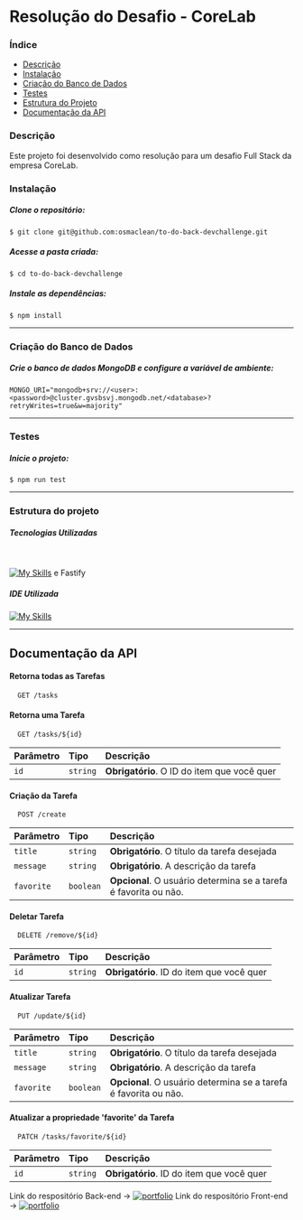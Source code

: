 # Resolução do Desafio - CoreLab

### Índice
<ul>
  <a href="#descrição"><li>Descrição</li></a>
  <a href="#instalação"><li>Instalação</li></a>
  <a href="#criação-do-banco-de-dados"><li>Criação do Banco de Dados</li></a>
  <a href="#testes"><li>Testes</li></a>
  <a href="#estrutura-do-projeto"><li>Estrutura do Projeto</li></a>
  <a href="#documentação-da-api"><li>Documentação da API</li></a>
</ul>

### Descrição
Este projeto foi desenvolvido como resolução para um desafio Full Stack da empresa CoreLab.

### Instalação 
##### Clone o repositório:
```
$ git clone git@github.com:osmaclean/to-do-back-devchallenge.git
```

##### Acesse a pasta criada:
```
$ cd to-do-back-devchallenge
```

##### Instale as dependências:
```
$ npm install
```
---

### Criação do Banco de Dados
##### Crie o banco de dados MongoDB e configure a variável de ambiente:
```// .env
MONGO_URI="mongodb+srv://<user>:<password>@cluster.gvsbsvj.mongodb.net/<database>?retryWrites=true&w=majority"
```
---

### Testes
##### Inicie o projeto:
```
$ npm run test
```

---

### Estrutura do projeto
##### Tecnologias Utilizadas
<div style="display: inline_block"><br>
  
  [![My Skills](https://skillicons.dev/icons?i=nodejs,mongodb,typescript)](https://skillicons.dev) e Fastify
</div>

##### IDE Utilizada
<div> 
  
  [![My Skills](https://skillicons.dev/icons?i=vscode)](https://skillicons.dev)
</div>

---

## Documentação da API

#### Retorna todas as Tarefas

```http
  GET /tasks
```

#### Retorna uma Tarefa

```http
  GET /tasks/${id}
```

| Parâmetro   | Tipo       | Descrição                                   |
| :---------- | :--------- | :------------------------------------------ |
| `id`      | `string` | **Obrigatório**. O ID do item que você quer |

#### Criação da Tarefa

```http
  POST /create
```

| Parâmetro   | Tipo       | Descrição                                   |
| :---------- | :--------- | :------------------------------------------ |
| `title`      | `string` | **Obrigatório**. O título da tarefa desejada |
| `message`      | `string` | **Obrigatório**. A descrição da tarefa |
| `favorite`      | `boolean` | **Opcional**. O usuário determina se a tarefa é favorita ou não. |

#### Deletar Tarefa

```http
  DELETE /remove/${id}
```

| Parâmetro   | Tipo       | Descrição                                   |
| :---------- | :--------- | :------------------------------------------ |
| `id`      | `string` | **Obrigatório**. ID do item que você quer |

#### Atualizar Tarefa

```http
  PUT /update/${id}
```

| Parâmetro   | Tipo       | Descrição                                   |
| :---------- | :--------- | :------------------------------------------ |
| `title`      | `string` | **Obrigatório**. O título da tarefa desejada |
| `message`      | `string` | **Obrigatório**. A descrição da tarefa |
| `favorite`      | `boolean` | **Opcional**. O usuário determina se a tarefa é favorita ou não. |

#### Atualizar a propriedade 'favorite' da Tarefa

```http
  PATCH /tasks/favorite/${id}
```

| Parâmetro   | Tipo       | Descrição                                   |
| :---------- | :--------- | :------------------------------------------ |
| `id`      | `string` | **Obrigatório**. ID do item que você quer |


Link do respositório Back-end → [![portfolio](https://img.shields.io/badge/-CLIQUE%20AQUI-yellowgreen)](https://github.com/osmaclean/to-do-back-devchallenge)
Link do respositório Front-end → [![portfolio](https://img.shields.io/badge/-CLIQUE%20AQUI-yellowgreen)](https://github.com/osmaclean/to-do-front-devchallenge)

